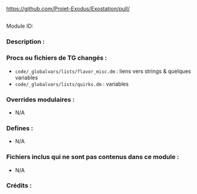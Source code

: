 <!-- Ce fichier doit être copié-collé à la racine de votre dossier de module en tant que readme.md -->

https://github.com/Projet-Exodus/Exostation/pull/<!--PR Number-->

## <Titre ici> <!--Titre de votre module.-->

Module ID: <!-- Nom de votre module en majuscules, sans espaces mais avec un tiret du bas (underscore). Cela permettra de faire une recherche sensible à la casse de vos éditions, si nécessaire. -->

### Description :

<!-- Ici, décrivez ce que votre PR fait, quelles fonctionnalités il apporte et toute autre information utile. -->

### Procs ou fichiers de TG changés :

- `code/_globalvars/lists/flavor_misc.dm` : liens vers strings & quelques variables
- `code/_globalvars/lists/quirks.dm` : variables

### Overrides modulaires :

- N/A
<!-- Si vous ajoutez un nouvel override modulaire (d'un fichier ou d'un extrait de code) pour votre module, listez-les ici. Les fichiers de code devraient spécifier quels procs ils changent, au cas où de multiples modules utilisent le même fichier.
Exemple :
- `modular_exostation/master_files/sound/my_cool_sound.ogg`
- `modular_exostation/master_files/code/my_modular_override.dm`: `proc/overriden_proc`, `var/overriden_var`
-->

### Defines :

- N/A
<!-- Si vous avez besoin d'ajouter des defines, mentionnez les fichiers où vous avez ajouté ces defines, ainsi que le nom de ces defines. -->

### Fichiers inclus qui ne sont pas contenus dans ce module :

- N/A
<!-- S'il y avait un fichier non-modulaire ou un fichier modulaire non compris dans ce dossier, qui appartient à ce module spéficique, il doit être mentionné ici. Par exemple, des icônes ou des sons utilisés par plusieurs modules. -->

### Crédits :

<!-- Ici, créditez-vous vous-même et dans le cas de travail collaboratif ou de ports, les crédits aux co-auteurs ou aux auteurs du code source original. -->
